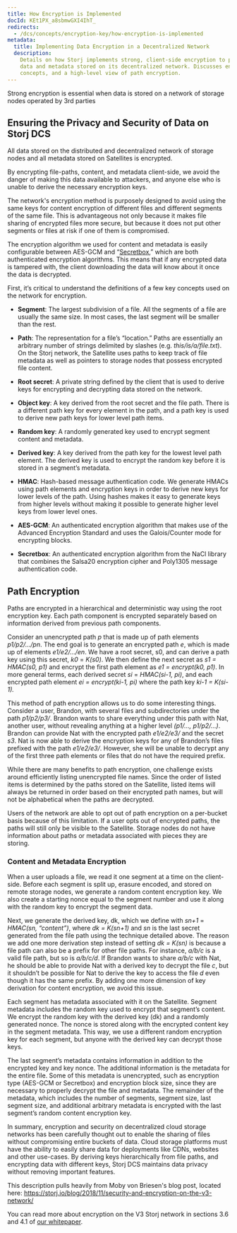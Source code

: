 ```yaml
---
title: How Encryption is Implemented
docId: KEt1PX_a8sbmwGXI4IhT_
redirects:
  - /dcs/concepts/encryption-key/how-encryption-is-implemented
metadata:
  title: Implementing Data Encryption in a Decentralized Network
  description:
    Details on how Storj implements strong, client-side encryption to protect
    data and metadata stored on its decentralized network. Discusses encryption algorithms,
    concepts, and a high-level view of path encryption.
---
```


Strong encryption is essential when data is stored on a network of storage nodes operated by 3rd parties

## Ensuring the Privacy and Security of Data on Storj DCS

All data stored on the distributed and decentralized network of storage nodes and all metadata stored on Satellites is encrypted.&#x20;

By encrypting file-paths, content, and metadata client-side, we avoid the danger of making this data available to attackers, and anyone else who is unable to derive the necessary encryption keys.

The network's encryption method is purposely designed to avoid using the same keys for content encryption of different files and different segments of the same file. This is advantageous not only because it makes file sharing of encrypted files more secure, but because it does not put other segments or files at risk if one of them is compromised.

The encryption algorithm we used for content and metadata is easily configurable between AES-GCM and “[Secretbox](https://nacl.cr.yp.to/secretbox.html),” which are both authenticated encryption algorithms. This means that if any encrypted data is tampered with, the client downloading the data will know about it once the data is decrypted.

First, it’s critical to understand the definitions of a few key concepts used on the network for encryption.

- **Segment**: The largest subdivision of a file. All the segments of a file are usually the same size. In most cases, the last segment will be smaller than the rest.

- **Path**: The representation for a file’s “location.” Paths are essentially an arbitrary number of strings delimited by slashes (e.g. _this/is/a/file.txt_). On the Storj network, the Satellite uses paths to keep track of file metadata as well as pointers to storage nodes that possess encrypted file content.

- **Root secret**: A private string defined by the client that is used to derive keys for encrypting and decrypting data stored on the network.

- **Object key**: A key derived from the root secret and the file path. There is a different path key for every element in the path, and a path key is used to derive new path keys for lower level path items.

- **Random key**: A randomly generated key used to encrypt segment content and metadata.

- **Derived key**: A key derived from the path key for the lowest level path element. The derived key is used to encrypt the random key before it is stored in a segment’s metadata.

- **HMAC**: Hash-based message authentication code. We generate HMACs using path elements and encryption keys in order to derive new keys for lower levels of the path. Using hashes makes it easy to generate keys from higher levels without making it possible to generate higher level keys from lower level ones.

- **AES-GCM**: An authenticated encryption algorithm that makes use of the Advanced Encryption Standard and uses the Galois/Counter mode for encrypting blocks.

- **Secretbox**: An authenticated encryption algorithm from the NaCl library that combines the Salsa20 encryption cipher and Poly1305 message authentication code.

## Path Encryption&#x20;

Paths are encrypted in a hierarchical and deterministic way using the root encryption key. Each path component is encrypted separately based on information derived from previous path components.

Consider an unencrypted path _p_ that is made up of path elements _p1/p2/…/pn_. The end goal is to generate an encrypted path _e_, which is made up of elements _e1/e2/…/en_. We have a root secret, s0, and can derive a path key using this secret, _k0_ = _K(s0)_. We then define the next secret as _s1 = HMAC(s0, p1)_ and encrypt the first path element as _e1 = encrypt(k0, p1)_. In more general terms, each derived secret _si_ = _HMAC(si-1, pi)_, and each encrypted path element _ei = encrypt(ki-1, pi)_ where the path key _ki-1 = K(si-1)._

This method of path encryption allows us to do some interesting things. Consider a user, Brandon, with several files and subdirectories under the path _p1/p2/p3/_. Brandon wants to share everything under this path with Nat, another user, without revealing anything at a higher level _(p1/…, p1/p2/…)_. Brandon can provide Nat with the encrypted path _e1/e2/e3/_ and the secret _s3_. Nat is now able to derive the encryption keys for any of Brandon’s files prefixed with the path _e1/e2/e3/_. However, she will be unable to decrypt any of the first three path elements or files that do not have the required prefix.

While there are many benefits to path encryption, one challenge exists around efficiently listing unencrypted file names. Since the order of listed items is determined by the paths stored on the Satellite, listed items will always be returned in order based on their encrypted path names, but will not be alphabetical when the paths are decrypted.

Users of the network are able to opt out of path encryption on a per-bucket basis because of this limitation. If a user opts out of encrypted paths, the paths will still only be visible to the Satellite. Storage nodes do not have information about paths or metadata associated with pieces they are storing.

### Content and Metadata Encryption&#x20;

When a user uploads a file, we read it one segment at a time on the client-side. Before each segment is split up, erasure encoded, and stored on remote storage nodes, we generate a random content encryption key. We also create a starting nonce equal to the segment number and use it along with the random key to encrypt the segment data.

Next, we generate the derived key, dk, which we define with _sn+1_ = _HMAC(sn, “content”)_, where _dk_ _=_ _K(sn+1)_ and _sn_ is the last secret generated from the file path using the technique detailed above. The reason we add one more derivation step instead of setting _dk = K(sn)_ is because a file path can also be a prefix for other file paths. For instance, _a/b/c_ is a valid file path, but so is _a/b/c/d_. If Brandon wants to share _a/b/c_ with Nat, he should be able to provide Nat with a derived key to decrypt the file _c_, but it shouldn’t be possible for Nat to derive the key to access the file _d_ even though it has the same prefix. By adding one more dimension of key derivation for content encryption, we avoid this issue.

Each segment has metadata associated with it on the Satellite. Segment metadata includes the random key used to encrypt that segment’s content. We encrypt the random key with the derived key (dk) and a randomly generated nonce. The nonce is stored along with the encrypted content key in the segment metadata. This way, we use a different random encryption key for each segment, but anyone with the derived key can decrypt those keys.

The last segment’s metadata contains information in addition to the encrypted key and key nonce. The additional information is the metadata for the entire file. Some of this metadata is unencrypted, such as encryption type (AES-GCM or Secretbox) and encryption block size, since they are necessary to properly decrypt the file and metadata. The remainder of the metadata, which includes the number of segments, segment size, last segment size, and additional arbitrary metadata is encrypted with the last segment’s random content encryption key.

In summary, encryption and security on decentralized cloud storage networks has been carefully thought out to enable the sharing of files without compromising entire buckets of data. Cloud storage platforms must have the ability to easily share data for deployments like CDNs, websites and other use-cases. By deriving keys hierarchically from file paths, and encrypting data with different keys, Storj DCS maintains data privacy without removing important features.

This description pulls heavily from Moby von Briesen's blog post, located here: <https://storj.io/blog/2018/11/security-and-encryption-on-the-v3-network/>

You can read more about encryption on the V3 Storj network in sections 3.6 and 4.1 of [our whitepaper](https://www.storj.io/whitepaper).
